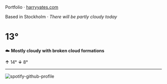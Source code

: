 Portfolio · [harryyates.com](https://harryyates.com)

<!-- WEATHER_START -->
Based in Stockholm · *There will be partly cloudy today*

# 13°
☁️ **Mostly cloudy with broken cloud formations**

**↑** 14° **↓** 8°

---
<!-- WEATHER_END -->

<p align="left">
  <a>
    <img src="https://spotify-github-profile.kittinanx.com/api/view?uid=bigbello&cover_image=true&theme=natemoo-re&show_offline=true&background_color=121212&interchange=false&bar_color=53b14f&bar_color_cover=false" alt="spotify-github-profile">
  </a>
</p>